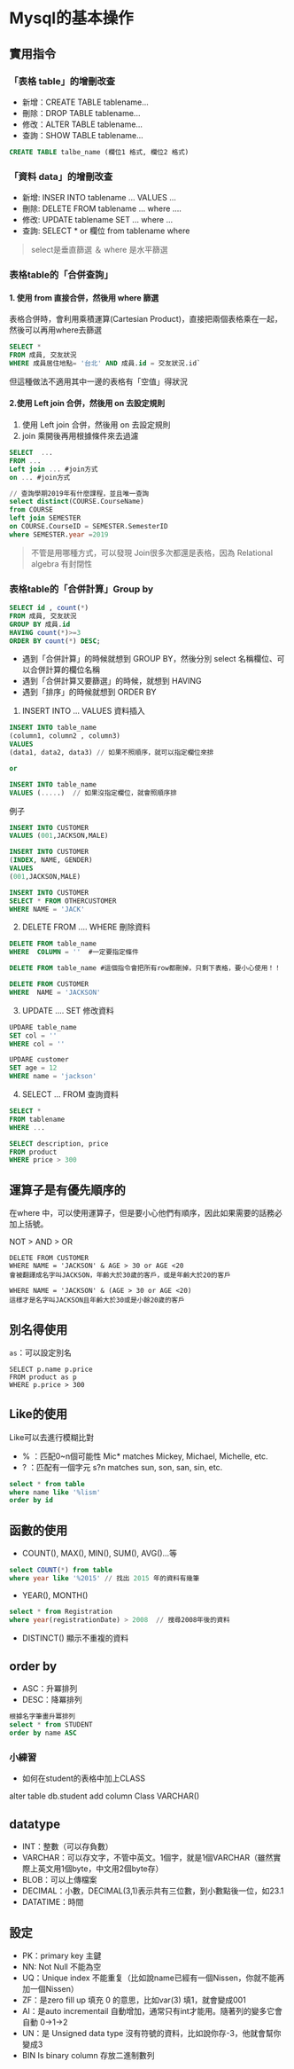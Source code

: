 # Mysql的基本操作


## 實用指令

### 「表格 table」的增刪改查

- 新增：CREATE TABLE tablename...
- 刪除：DROP TABLE tablename...
- 修改：ALTER TABLE tablename...
- 查詢：SHOW TABLE tablename...

```sql
CREATE TABLE talbe_name (欄位1 格式, 欄位2 格式)
```

### 「資料 data」的增刪改查

- 新增: INSER INTO tablename ... VALUES ...
- 刪除: DELETE FROM tablename ... where ....
- 修改: UPDATE tablename SET ... where ...
- 查詢: SELECT * or 欄位 from tablename where

> select是垂直篩選 ＆ where 是水平篩選

###  表格table的「合併查詢」

#### 1. 使用 from 直接合併，然後用 where 篩選

表格合併時，會利用乘積運算(Cartesian Product)，直接把兩個表格乘在一起，然後可以再用where去篩選

```sql
SELECT * 
FROM 成員, 交友狀況
WHERE 成員居住地點= '台北' AND 成員.id = 交友狀況.id`
```

但這種做法不適用其中一邊的表格有「空值」得狀況

#### 2.使用 Left join 合併，然後用 on 去設定規則

1. 使用 Left join 合併，然後用 on 去設定規則
2. join 乘開後再用根據條件來去過濾

```sql
SELECT  ...
FROM ...
Left join ... #join方式
on ... #join方式
```

```sql
// 查詢學期2019年有什麼課程，並且唯一查詢
select distinct(COURSE.CourseName)
from COURSE 
left join SEMESTER
on COURSE.CourseID = SEMESTER.SemesterID
where SEMESTER.year =2019
```

> 不管是用哪種方式，可以發現 Join很多次都還是表格，因為 Relational algebra 有封閉性



###  表格table的「合併計算」Group by

```sql
SELECT id , count(*) 
FROM 成員, 交友狀況
GROUP BY 成員.id
HAVING count(*)>=3
ORDER BY count(*) DESC;
```


- 遇到「合併計算」的時候就想到 GROUP BY，然後分別 select 名稱欄位、可以合併計算的欄位名稱
- 遇到「合併計算又要篩選」的時候，就想到 HAVING
- 遇到「排序」的時候就想到 ORDER BY

1. INSERT INTO ... VALUES  資料插入

```sql
INSERT INTO table_name
(column1, column2 , column3)
VALUES
(data1, data2, data3) // 如果不照順序，就可以指定欄位來排

or 

INSERT INTO table_name
VALUES (.....)  // 如果沒指定欄位，就會照順序排
```

例子

```sql
INSERT INTO CUSTOMER
VALUES (001,JACKSON,MALE)

INSERT INTO CUSTOMER
(INDEX, NAME, GENDER)
VALUES
(001,JACKSON,MALE)

INSERT INTO CUSTOMER
SELECT * FROM OTHERCUSTOMER
WHERE NAME = 'JACK'
```


2. DELETE FROM .... WHERE 刪除資料

```sql
DELETE FROM table_name 
WHERE  COLUMN = ''  #一定要指定條件

DELETE FROM table_name #這個指令會把所有row都刪掉，只剩下表格，要小心使用！！
```

```sql
DELETE FROM CUSTOMER
WHERE  NAME = 'JACKSON'
```

3. UPDATE .... SET  修改資料

```sql
UPDARE table_name
SET col = ''
WHERE col = ''

```
```sql
UPDARE customer
SET age = 12
WHERE name = 'jackson'
```

4. SELECT ... FROM 查詢資料

```sql
SELECT * 
FROM tablename
WHERE ...  
```

```sql
SELECT description, price
FROM product 
WHERE price > 300
```


## 運算子是有優先順序的

在where 中，可以使用運算子，但是要小心他們有順序，因此如果需要的話務必加上括號。

NOT > AND > OR 

```
DELETE FROM CUSTOMER
WHERE NAME = 'JACKSON' & AGE > 30 or AGE <20  
會被翻譯成名字叫JACKSON，年齡大於30歲的客戶，或是年齡大於20的客戶

WHERE NAME = 'JACKSON' & (AGE > 30 or AGE <20)
這樣才是名字叫JACKSON且年齡大於30或是小餘20歲的客戶

```

## 別名得使用

`as`：可以設定別名

```
SELECT p.name p.price
FROM product as p 
WHERE p.price > 300
```

## Like的使用

Like可以去進行模糊比對

- % ：匹配0~n個可能性 Mic* matches Mickey, Michael, Michelle, etc.
- ? ：匹配有一個字元 s?n matches sun, son, san, sin, etc.

```sql
select * from table
where name like '%lism'
order by id
```

## 函數的使用

- COUNT(), MAX(), MIN(), SUM(), AVG()…等


```sql
select COUNT(*) from table
where year like '%2015' // 找出 2015 年的資料有幾筆
```
- YEAR(), MONTH()

```sql
select * from Registration
where year(registrationDate) > 2008  // 搜尋2008年後的資料
```

- DISTINCT() 顯示不重複的資料

## order by 

- ASC：升冪排列
- DESC：降冪排列

```sql
根據名字筆畫升冪排列
select * from STUDENT
order by name ASC 
```

### 小練習

- 如何在student的表格中加上CLASS

alter table db.student 
add column Class VARCHAR()



## datatype 

- INT：整數（可以存負數）
- VARCHAR：可以存文字，不管中英文。1個字，就是1個VARCHAR（雖然實際上英文用1個byte，中文用2個byte存）
- BLOB：可以上傳檔案
- DECIMAL：小數，DECIMAL(3,1)表示共有三位數，到小數點後一位，如23.1
- DATATIME：時間

## 設定

- PK：primary key 主鍵
- NN: Not Null 不能為空
- UQ：Unique index 不能重复（比如說name已經有一個Nissen，你就不能再加一個Nissen）
- ZF：是zero fill up 填充 0 的意思，比如var(3) 填1，就會變成001
- AI：是auto incrementail 自動增加，通常只有int才能用。隨著列的變多它會自動 0->1->2
- UN：是 Unsigned data type 沒有符號的資料，比如說你存-3，他就會幫你變成3
- BIN Is binary column 存放二進制數列